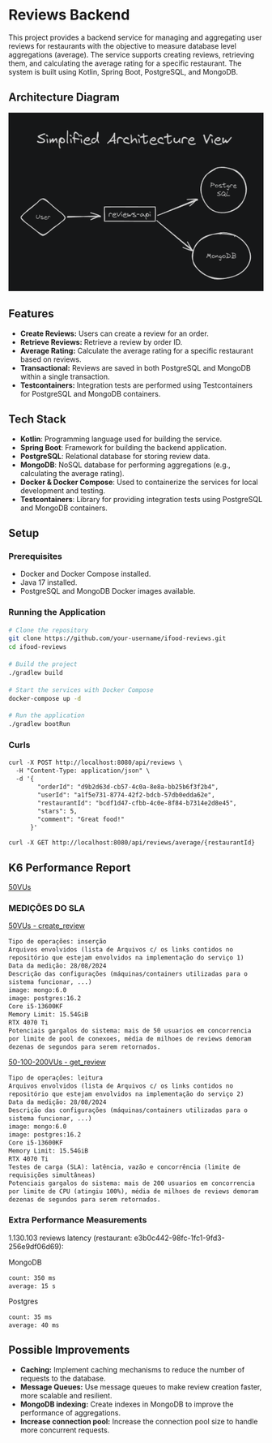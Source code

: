 # Reviews Backend

This project provides a backend service for managing and aggregating user reviews for restaurants with the objective to measure database level aggregations (average). The service supports creating reviews, retrieving them, and calculating the average rating for a specific restaurant. The system is built using Kotlin, Spring Boot, PostgreSQL, and MongoDB.

## Architecture Diagram

![Architecture Diagram](imgs/architecture.png)


## Features

- **Create Reviews:** Users can create a review for an order.
- **Retrieve Reviews:** Retrieve a review by order ID.
- **Average Rating:** Calculate the average rating for a specific restaurant based on reviews.
- **Transactional:** Reviews are saved in both PostgreSQL and MongoDB within a single transaction.
- **Testcontainers:** Integration tests are performed using Testcontainers for PostgreSQL and MongoDB containers.

## Tech Stack

- **Kotlin**: Programming language used for building the service.
- **Spring Boot**: Framework for building the backend application.
- **PostgreSQL**: Relational database for storing review data.
- **MongoDB**: NoSQL database for performing aggregations (e.g., calculating the average rating).
- **Docker & Docker Compose**: Used to containerize the services for local development and testing.
- **Testcontainers**: Library for providing integration tests using PostgreSQL and MongoDB containers.

## Setup

### Prerequisites

- Docker and Docker Compose installed.
- Java 17 installed.
- PostgreSQL and MongoDB Docker images available.

### Running the Application

```bash
# Clone the repository
git clone https://github.com/your-username/ifood-reviews.git
cd ifood-reviews

# Build the project
./gradlew build

# Start the services with Docker Compose
docker-compose up -d

# Run the application
./gradlew bootRun
```

### Curls

```text
curl -X POST http://localhost:8080/api/reviews \
  -H "Content-Type: application/json" \
  -d '{
        "orderId": "d9b2d63d-cb57-4c0a-8e8a-bb25b6f3f2b4",
        "userId": "a1f5e731-8774-42f2-bdcb-57db0edda62e",
        "restaurantId": "bcdf1d47-cfbb-4c0e-8f84-b7314e2d8e45",
        "stars": 5,
        "comment": "Great food!"
      }'
```

```text
curl -X GET http://localhost:8080/api/reviews/average/{restaurantId}
```

## K6 Performance Report

[50VUs](k6/summary-50VUs-e3b0c442-98fc-1fc1-9fd3-256e9df06d05.html)


### MEDIÇÕES DO SLA

[50VUs - create_review](k6/50VUs/createReview-summary-e3b0c442-98fc-1fc1-9fd3-256e9df06d05.html)
```text
Tipo de operações: inserção
Arquivos envolvidos (lista de Arquivos c/ os links contidos no repositório que estejam envolvidos na implementação do serviço 1)
Data da medição: 28/08/2024
Descrição das configurações (máquinas/containers utilizadas para o sistema funcionar, ...)
image: mongo:6.0
image: postgres:16.2
Core i5-13600KF
Memory Limit: 15.54GiB
RTX 4070 Ti
Potenciais gargalos do sistema: mais de 50 usuarios em concorrencia por limite de pool de conexoes, média de milhoes de reviews demoram dezenas de segundos para serem retornados.
```

[50-100-200VUs - get_review](k6/200VUs/getReview-summary2-e3b0c442-98fc-1fc1-9fd3-256e9df06d05.html)
```text
Tipo de operações: leitura
Arquivos envolvidos (lista de Arquivos c/ os links contidos no repositório que estejam envolvidos na implementação do serviço 2)
Data da medição: 28/08/2024
Descrição das configurações (máquinas/containers utilizadas para o sistema funcionar, ...)
image: mongo:6.0
image: postgres:16.2
Core i5-13600KF
Memory Limit: 15.54GiB
RTX 4070 Ti
Testes de carga (SLA): latência, vazão e concorrência (limite de requisições simultâneas)
Potenciais gargalos do sistema: mais de 200 usuarios em concorrencia por limite de CPU (atingiu 100%), média de milhoes de reviews demoram dezenas de segundos para serem retornados.
```


### Extra Performance Measurements

1.130.103 reviews latency (restaurant: e3b0c442-98fc-1fc1-9fd3-256e9df06d69):

MongoDB
```text
count: 350 ms
average: 15 s
```

Postgres
```text
count: 35 ms
average: 40 ms
```

## Possible Improvements

- **Caching:** Implement caching mechanisms to reduce the number of requests to the database.
- **Message Queues:** Use message queues to make review creation faster, more scalable and resilient.
- **MongoDB indexing:** Create indexes in MongoDB to improve the performance of aggregations.
- **Increase connection pool:** Increase the connection pool size to handle more concurrent requests.